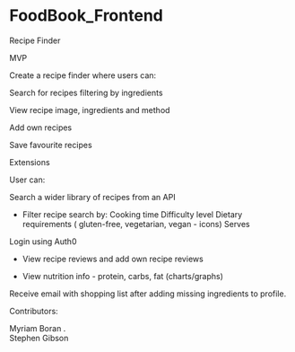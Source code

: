 # FoodBook_Frontend

Recipe Finder

MVP

Create a recipe finder where users can:


Search for recipes filtering by ingredients

 View recipe image, ingredients and method

Add own recipes

Save favourite recipes


Extensions

User can:

Search a wider library of recipes from an API

- Filter recipe search by: 
Cooking time
Difficulty level
Dietary requirements ( gluten-free, vegetarian, vegan - icons)
Serves

Login using Auth0

-  View recipe reviews and add own recipe reviews

- View nutrition info - protein, carbs, fat (charts/graphs)

Receive email with shopping list after adding missing ingredients to profile. 


Contributors:

Myriam Boran .   
Stephen Gibson
